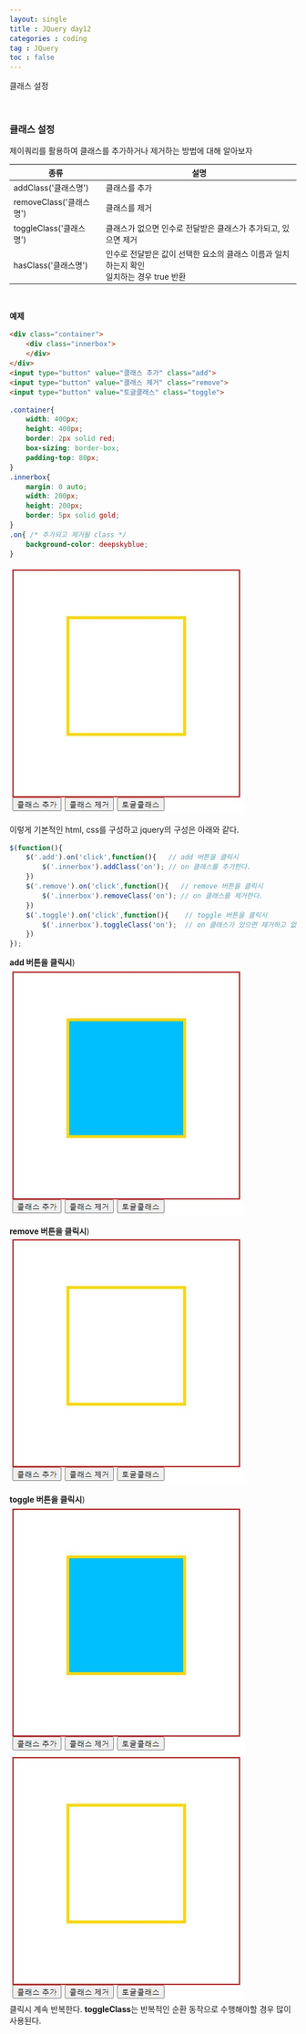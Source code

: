 ```yaml
---
layout: single
title : JQuery day12
categories : coding
tag : JQuery
toc : false
---
```


클래스 설정

<br>

### 클래스 설정

제이쿼리를 활용하여 클래스를 추가하거나 제거하는 방법에 대해 알아보자

| 종류                    | 설명                                                         |
| ----------------------- | ------------------------------------------------------------ |
| addClass('클래스명')    | 클래스를 추가                                                |
| removeClass('클래스명') | 클래스를 제거                                                |
| toggleClass('클래스명') | 클래스가 없으면 인수로 전달받은 클래스가 추가되고, 있으면 제거 |
| hasClass('클래스명')    | 인수로 전달받은 값이 선택한 요소의 클래스 이름과 일치하는지 확인<br>일치하는 경우 true 반환 |

<br>

**예제**

```html
<div class="container">
    <div class="innerbox">
    </div>
</div>
<input type="button" value="클래스 추가" class="add">
<input type="button" value="클래스 제거" class="remove">
<input type="button" value="토글클래스" class="toggle">
```

```css
.container{
    width: 400px;
    height: 400px;
    border: 2px solid red;
    box-sizing: border-box;
    padding-top: 80px;
}
.innerbox{
    margin: 0 auto;
    width: 200px;
    height: 200px;
    border: 5px solid gold;
}
.on{ /* 추가되고 제거될 class */
    background-color: deepskyblue;
}
```

![jquery12_1](https://github.com/YUNCHANYEONG/YUNCHANYEONG.github.io/blob/master/assets/images/coding_img/jquery12_1.JPG?raw=true)

이렇게 기본적인 html, css를 구성하고 jquery의 구성은 아래와 같다.

```javascript
$(function(){
    $('.add').on('click',function(){   // add 버튼을 클릭시
        $('.innerbox').addClass('on'); // on 클래스를 추가한다.
    })
    $('.remove').on('click',function(){   // remove 버튼을 클릭시
        $('.innerbox').removeClass('on'); // on 클래스를 제거한다.
    })
    $('.toggle').on('click',function(){    // toggle 버튼을 클릭시
        $('.innerbox').toggleClass('on');  // on 클래스가 있으면 제거하고 없으면 추가한다.
    })
});
```

**add 버튼을 클릭시**) <br>![jquery12_2](https://github.com/YUNCHANYEONG/YUNCHANYEONG.github.io/blob/master/assets/images/coding_img/jquery12_2.JPG?raw=true)

**remove 버튼을 클릭시**) <br>![jquery12_1](https://github.com/YUNCHANYEONG/YUNCHANYEONG.github.io/blob/master/assets/images/coding_img/jquery12_1.JPG?raw=true)

**toggle 버튼을 클릭시**) <br>![jquery12_2](https://github.com/YUNCHANYEONG/YUNCHANYEONG.github.io/blob/master/assets/images/coding_img/jquery12_2.JPG?raw=true)<br>![jquery12_1](https://github.com/YUNCHANYEONG/YUNCHANYEONG.github.io/blob/master/assets/images/coding_img/jquery12_1.JPG?raw=true)<br>클릭시 계속 반복한다. **toggleClass**는 반복적인 순환 동작으로 수행해야할 경우 많이 사용된다.

